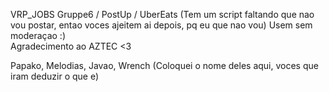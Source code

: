 VRP_JOBS
Gruppe6 / PostUp / UberEats (Tem um script faltando que nao vou postar, entao voces ajeitem ai depois, pq eu que nao vou)
Usem sem moderaçao :)
<br> Agradecimento ao AZTEC <3 </br> 


Papako, Melodias, Javao, Wrench (Coloquei o nome deles aqui, voces que iram deduzir o que e)
